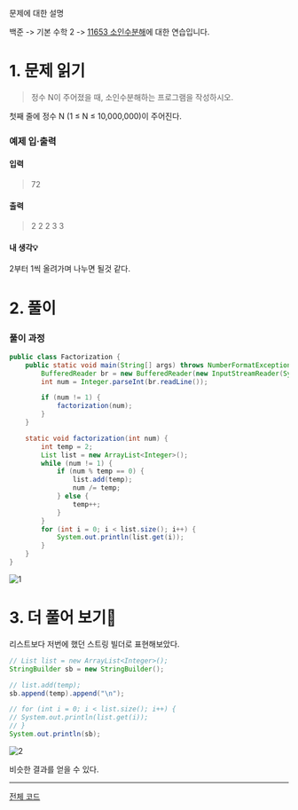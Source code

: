 문제에 대한 설명

백준 -> 기본 수학 2 -> <a href="https://www.acmicpc.net/problem/11653" target="_blank">11653 소인수분해</a>에 대한 연습입니다.

# 1. 문제 읽기
 
>정수 N이 주어졌을 때, 소인수분해하는 프로그램을 작성하시오.

첫째 줄에 정수 N (1 ≤ N ≤ 10,000,000)이 주어진다.

### 예제 입·출력
#### 입력

>72

#### 출력

>2
2
2
3
3

#### 내 생각💡

2부터 1씩 올려가며 나누면 될것 같다.

# 2. 풀이

### 풀이 과정

```java
public class Factorization {
    public static void main(String[] args) throws NumberFormatException, IOException {
        BufferedReader br = new BufferedReader(new InputStreamReader(System.in));
        int num = Integer.parseInt(br.readLine());

        if (num != 1) {
            factorization(num);
        }
    }

    static void factorization(int num) {
        int temp = 2;
        List list = new ArrayList<Integer>();
        while (num != 1) {
            if (num % temp == 0) {
                list.add(temp);
                num /= temp;
            } else {
                temp++;
            }
        }
        for (int i = 0; i < list.size(); i++) {
            System.out.println(list.get(i));
        }
    }
}
```

![1](https://user-images.githubusercontent.com/45132207/104457902-fa4ea400-55ed-11eb-8f7b-36442f375559.PNG)

# 3. 더 풀어 보기🚨

리스트보다 저번에 했던 스트링 빌더로 표현해보았다.

```java
// List list = new ArrayList<Integer>();
StringBuilder sb = new StringBuilder();

// list.add(temp);
sb.append(temp).append("\n");

// for (int i = 0; i < list.size(); i++) {
// System.out.println(list.get(i));
// }
System.out.println(sb);
```

![2](https://user-images.githubusercontent.com/45132207/104458994-75fd2080-55ef-11eb-8aa2-37e41e4a91c9.PNG)

비슷한 결과를 얻을 수 있다.

---
<a href="https://github.com/azqazq195/coding_teset/blob/master/Baekjun/Factorization.java" target="_blank">전체 코드</a>